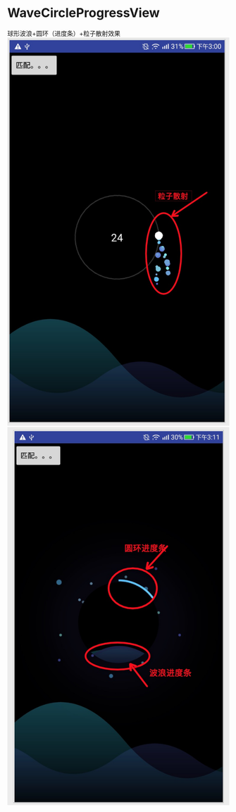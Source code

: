 # WaveCircleProgressView
球形波浪+圆环（进度条）+粒子散射效果
![](https://github.com/wrtking/WaveCircleProgressView/blob/master/51C1C584DE871C47F403CC9A3AA0FFE6.jpg)
![](https://github.com/wrtking/WaveCircleProgressView/blob/master/80989D0E-63A6-46C3-BA07-5BA52B1876E1.png)
